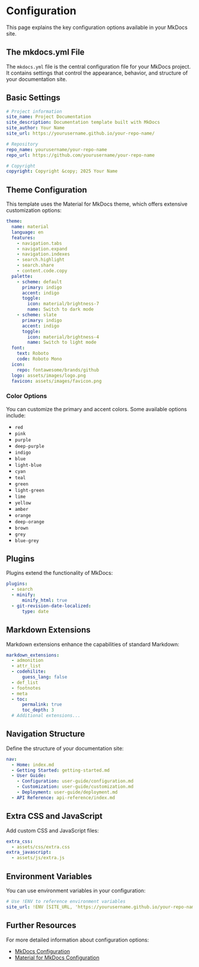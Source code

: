 # Configuration

This page explains the key configuration options available in your MkDocs site.

## The mkdocs.yml File

The `mkdocs.yml` file is the central configuration file for your MkDocs project. It contains settings that control the appearance, behavior, and structure of your documentation site.

## Basic Settings

```yaml
# Project information
site_name: Project Documentation
site_description: Documentation template built with MkDocs
site_author: Your Name
site_url: https://yourusername.github.io/your-repo-name/

# Repository
repo_name: yourusername/your-repo-name
repo_url: https://github.com/yourusername/your-repo-name

# Copyright
copyright: Copyright &copy; 2025 Your Name
```

## Theme Configuration

This template uses the Material for MkDocs theme, which offers extensive customization options:

```yaml
theme:
  name: material
  language: en
  features:
    - navigation.tabs
    - navigation.expand
    - navigation.indexes
    - search.highlight
    - search.share
    - content.code.copy
  palette:
    - scheme: default
      primary: indigo
      accent: indigo
      toggle:
        icon: material/brightness-7
        name: Switch to dark mode
    - scheme: slate
      primary: indigo
      accent: indigo
      toggle:
        icon: material/brightness-4
        name: Switch to light mode
  font:
    text: Roboto
    code: Roboto Mono
  icon:
    repo: fontawesome/brands/github
  logo: assets/images/logo.png
  favicon: assets/images/favicon.png
```

### Color Options

You can customize the primary and accent colors. Some available options include:

- `red`
- `pink`
- `purple`
- `deep-purple`
- `indigo`
- `blue`
- `light-blue`
- `cyan`
- `teal`
- `green`
- `light-green`
- `lime`
- `yellow`
- `amber`
- `orange`
- `deep-orange`
- `brown`
- `grey`
- `blue-grey`

## Plugins

Plugins extend the functionality of MkDocs:

```yaml
plugins:
  - search
  - minify:
      minify_html: true
  - git-revision-date-localized:
      type: date
```

## Markdown Extensions

Markdown extensions enhance the capabilities of standard Markdown:

```yaml
markdown_extensions:
  - admonition
  - attr_list
  - codehilite:
      guess_lang: false
  - def_list
  - footnotes
  - meta
  - toc:
      permalink: true
      toc_depth: 3
  # Additional extensions...
```

## Navigation Structure

Define the structure of your documentation site:

```yaml
nav:
  - Home: index.md
  - Getting Started: getting-started.md
  - User Guide:
    - Configuration: user-guide/configuration.md
    - Customization: user-guide/customization.md
    - Deployment: user-guide/deployment.md
  - API Reference: api-reference/index.md
```

## Extra CSS and JavaScript

Add custom CSS and JavaScript files:

```yaml
extra_css:
  - assets/css/extra.css
extra_javascript:
  - assets/js/extra.js
```

## Environment Variables

You can use environment variables in your configuration:

```yaml
# Use !ENV to reference environment variables
site_url: !ENV [SITE_URL, 'https://yourusername.github.io/your-repo-name/']
```

## Further Resources

For more detailed information about configuration options:

- [MkDocs Configuration](https://www.mkdocs.org/user-guide/configuration/)
- [Material for MkDocs Configuration](https://squidfunk.github.io/mkdocs-material/setup/changing-the-colors/)